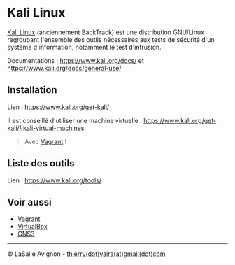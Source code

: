 # Kali Linux

[Kali Linux](https://www.kali.org/) (anciennement  BackTrack) est une distribution GNU/Linux regroupant l'ensemble des outils nécessaires aux tests de sécurité d'un système d'information, notamment le test d'intrusion.

Documentations : https://www.kali.org/docs/ et https://www.kali.org/docs/general-use/

## Installation

Lien : https://www.kali.org/get-kali/

Il est conseillé d'utiliser une machine virtuelle : https://www.kali.org/get-kali/#kali-virtual-machines

> Avec [Vagrant](vagrant.md) !

## Liste des outils

Lien : https://www.kali.org/tools/

## Voir aussi

- [Vagrant](vagrant.md)
- [VirtualBox](virtualbox.md)
- [GNS3](gns3.md)

---
©️ LaSalle Avignon - [thierry(dot)vaira(at)gmail(dot)com](thierry.vaira@gmail.com)
